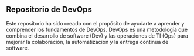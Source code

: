 ## Repositorio de DevOps

Este repositorio ha sido creado con el propósito de ayudarte a aprender y comprender los fundamentos de DevOps. DevOps es una metodología que combina el desarrollo de software (Dev) y las operaciones de TI (Ops) para mejorar la colaboración, la automatización y la entrega continua de software.

